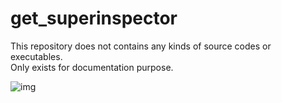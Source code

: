 get_superinspector
====
This repository does not contains any kinds of source codes or executables.<br>
Only exists for documentation purpose.

![img](superinspector.png)
